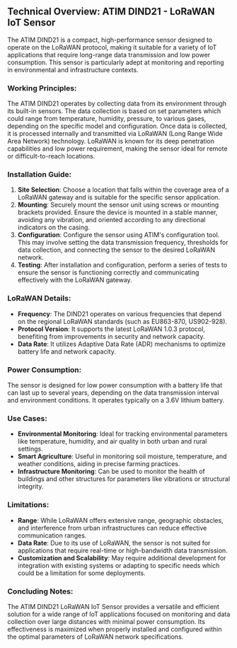 ## Technical Overview: ATIM DIND21 - LoRaWAN IoT Sensor

The ATIM DIND21 is a compact, high-performance sensor designed to operate on the LoRaWAN protocol, making it suitable for a variety of IoT applications that require long-range data transmission and low power consumption. This sensor is particularly adept at monitoring and reporting in environmental and infrastructure contexts.

### Working Principles:

The ATIM DIND21 operates by collecting data from its environment through its built-in sensors. The data collection is based on set parameters which could range from temperature, humidity, pressure, to various gases, depending on the specific model and configuration. Once data is collected, it is processed internally and transmitted via LoRaWAN (Long Range Wide Area Network) technology. LoRaWAN is known for its deep penetration capabilities and low power requirement, making the sensor ideal for remote or difficult-to-reach locations.

### Installation Guide:

1. **Site Selection**: Choose a location that falls within the coverage area of a LoRaWAN gateway and is suitable for the specific sensor application.
2. **Mounting**: Securely mount the sensor unit using screws or mounting brackets provided. Ensure the device is mounted in a stable manner, avoiding any vibration, and oriented according to any directional indicators on the casing.
3. **Configuration**: Configure the sensor using ATIM's configuration tool. This may involve setting the data transmission frequency, thresholds for data collection, and connecting the sensor to the desired LoRaWAN network.
4. **Testing**: After installation and configuration, perform a series of tests to ensure the sensor is functioning correctly and communicating effectively with the LoRaWAN gateway.

### LoRaWAN Details:

- **Frequency**: The DIND21 operates on various frequencies that depend on the regional LoRaWAN standards (such as EU863-870, US902-928).
- **Protocol Version**: It supports the latest LoRaWAN 1.0.3 protocol, benefiting from improvements in security and network capacity.
- **Data Rate**: It utilizes Adaptive Data Rate (ADR) mechanisms to optimize battery life and network capacity.

### Power Consumption:

The sensor is designed for low power consumption with a battery life that can last up to several years, depending on the data transmission interval and environment conditions. It operates typically on a 3.6V lithium battery.

### Use Cases:

- **Environmental Monitoring**: Ideal for tracking environmental parameters like temperature, humidity, and air quality in both urban and rural settings.
- **Smart Agriculture**: Useful in monitoring soil moisture, temperature, and weather conditions, aiding in precise farming practices.
- **Infrastructure Monitoring**: Can be used to monitor the health of buildings and other structures for parameters like vibrations or structural integrity.

### Limitations:

- **Range**: While LoRaWAN offers extensive range, geographic obstacles, and interference from urban infrastructures can reduce effective communication ranges.
- **Data Rate**: Due to its use of LoRaWAN, the sensor is not suited for applications that require real-time or high-bandwidth data transmission.
- **Customization and Scalability**: May require additional development for integration with existing systems or adapting to specific needs which could be a limitation for some deployments.

### Concluding Notes:

The ATIM DIND21 LoRaWAN IoT Sensor provides a versatile and efficient solution for a wide range of IoT applications focused on monitoring and data collection over large distances with minimal power consumption. Its effectiveness is maximized when properly installed and configured within the optimal parameters of LoRaWAN network specifications.